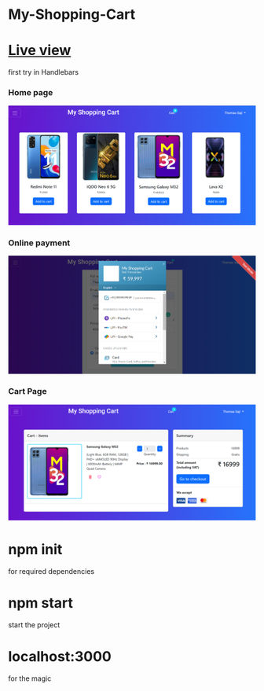 # My-Shopping-Cart
# <a href="https://my-shopping-cart-site.herokuapp.com/">Live view</a>
<p>first try in Handlebars</p>

<h3>Home page</h3>
<img src="/public/images/site images/msc2.png" alt='msc' />

<h3>Online payment</h3>
<img src="/public/images/site images/msc1.png" alt='msc' />

<h3>Cart Page</h3>
<img src="/public/images/site images/msc_cart.png" alt='msc' />

# npm init
for required dependencies

# npm start
start the project

# localhost:3000

for the magic
